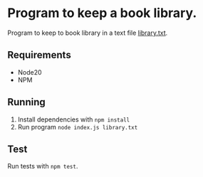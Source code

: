 # Program to keep a book library.

Program to keep to book library in a text file [library.txt](library.txt).

## Requirements

- Node20
- NPM

## Running

1. Install dependencies with `npm install`
2. Run program `node index.js library.txt`

## Test

Run tests with `npm test`.
